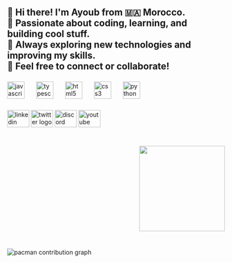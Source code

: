 <br clear="both">

<h2 align="left">👋 Hi there! I'm Ayoub from 🇲🇦 Morocco.  <br>🔧 Passionate about coding, learning, and building cool stuff.  <br>🌱 Always exploring new technologies and improving my skills.  <br>💬 Feel free to connect or collaborate!</h2>

###

<div align="left">
  <img src="https://cdn.jsdelivr.net/gh/devicons/devicon/icons/javascript/javascript-original.svg" height="40" alt="javascript logo"  />
  <img width="19" />
  <img src="https://cdn.jsdelivr.net/gh/devicons/devicon/icons/typescript/typescript-original.svg" height="40" alt="typescript logo"  />
  <img width="19" />
  <img src="https://cdn.jsdelivr.net/gh/devicons/devicon/icons/html5/html5-original.svg" height="40" alt="html5 logo"  />
  <img width="19" />
  <img src="https://cdn.jsdelivr.net/gh/devicons/devicon/icons/css3/css3-original.svg" height="40" alt="css3 logo"  />
  <img width="19" />
  <img src="https://cdn.jsdelivr.net/gh/devicons/devicon/icons/python/python-original.svg" height="40" alt="python logo"  />
</div>

###

<div align="left">
  <img src="https://raw.githubusercontent.com/maurodesouza/profile-readme-generator/master/src/assets/icons/social/linkedin/default.svg" width="51" height="40" alt="linkedin logo"  />
  <img src="https://raw.githubusercontent.com/maurodesouza/profile-readme-generator/master/src/assets/icons/social/twitter/default.svg" width="51" height="40" alt="twitter logo"  />
  <img src="https://raw.githubusercontent.com/maurodesouza/profile-readme-generator/master/src/assets/icons/social/discord/default.svg" width="51" height="40" alt="discord logo"  />
  <img src="https://raw.githubusercontent.com/maurodesouza/profile-readme-generator/master/src/assets/icons/social/youtube/default.svg" width="51" height="40" alt="youtube logo"  />
</div>

###

<br clear="both">

<div align="right">
  <img height="198" src="https://i.imgflip.com/65efzo.gif"  />
</div>

###

<br clear="both">

<picture>
  <source media="(prefers-color-scheme: dark)" srcset="https://raw.githubusercontent.com/ayoubpey/ayoubpey/output/pacman-contribution-graph-dark.svg">
  <source media="(prefers-color-scheme: light)" srcset="https://raw.githubusercontent.com/ayoubpey/ayoubpey/output/pacman-contribution-graph.svg">
  <img alt="pacman contribution graph" src="https://raw.githubusercontent.com/ayoubpey/ayoubpey/output/pacman-contribution-graph.svg">
</picture>

###
